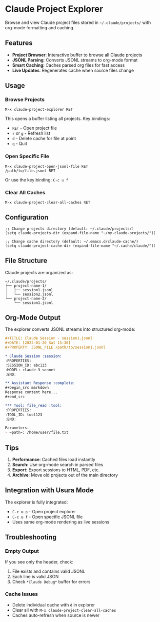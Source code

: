 # Claude Project Explorer

Browse and view Claude project files stored in `~/.claude/projects/` with org-mode formatting and caching.

## Features

- **Project Browser**: Interactive buffer to browse all Claude projects
- **JSONL Parsing**: Converts JSONL streams to org-mode format
- **Smart Caching**: Caches parsed org files for fast access
- **Live Updates**: Regenerates cache when source files change

## Usage

### Browse Projects

```elisp
M-x claude-project-explorer RET
```

This opens a buffer listing all projects. Key bindings:
- `RET` - Open project file
- `r` or `g` - Refresh list
- `d` - Delete cache for file at point
- `q` - Quit

### Open Specific File

```elisp
M-x claude-project-open-jsonl-file RET
/path/to/file.jsonl RET
```

Or use the key binding: `C-c u f`

### Clear All Caches

```elisp
M-x claude-project-clear-all-caches RET
```

## Configuration

```elisp
;; Change projects directory (default: ~/.claude/projects/)
(setq claude-projects-dir (expand-file-name "~/my-claude-projects/"))

;; Change cache directory (default: ~/.emacs.d/claude-cache/)
(setq claude-project-cache-dir (expand-file-name "~/.cache/claude/"))
```

## File Structure

Claude projects are organized as:
```
~/.claude/projects/
├── project-name-1/
│   ├── session1.jsonl
│   └── session2.jsonl
└── project-name-2/
    └── session1.jsonl
```

## Org-Mode Output

The explorer converts JSONL streams into structured org-mode:

```org
#+TITLE: Claude Session - session1.jsonl
#+DATE: [2024-01-20 Sat 15:30]
#+PROPERTY: JSONL_FILE /path/to/session1.jsonl

* Claude Session :session:
:PROPERTIES:
:SESSION_ID: abc123
:MODEL: claude-3-sonnet
:END:

** Assistant Response :complete:
#+begin_src markdown
Response content here...
#+end_src

*** Tool: file_read :tool:
:PROPERTIES:
:TOOL_ID: tool123
:END:

Parameters:
- ~path~: /home/user/file.txt
```

## Tips

1. **Performance**: Cached files load instantly
2. **Search**: Use org-mode search in parsed files
3. **Export**: Export sessions to HTML, PDF, etc.
4. **Archive**: Move old projects out of the main directory

## Integration with Usura Mode

The explorer is fully integrated:
- `C-c u p` - Open project explorer
- `C-c u f` - Open specific JSONL file
- Uses same org-mode rendering as live sessions

## Troubleshooting

### Empty Output
If you see only the header, check:
1. File exists and contains valid JSONL
2. Each line is valid JSON
3. Check `*Claude Debug*` buffer for errors

### Cache Issues
- Delete individual cache with `d` in explorer
- Clear all with `M-x claude-project-clear-all-caches`
- Caches auto-refresh when source is newer